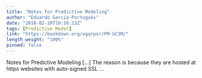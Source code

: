 ```yaml
---
title: "Notes for Predictive Modeling"
author: "Eduardo García-Portugués"
date: "2018-02-20T19:16:23Z"
tags: [Predictive Model]
link: "https://bookdown.org/egarpor/PM-UC3M/"
length_weight: "100%"
pinned: false
---
```


Notes for Predictive Modeling [...] The reason is because they are hosted at https websites with auto-signed SSL ...
